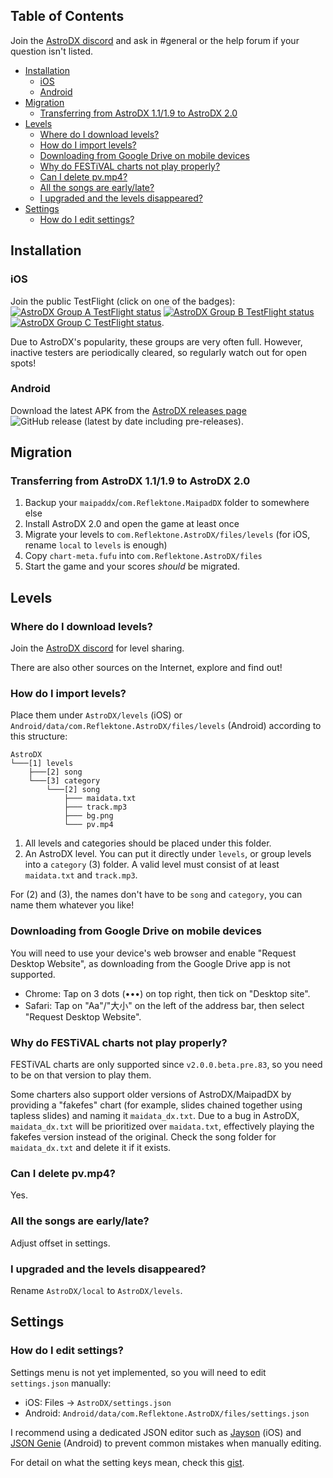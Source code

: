 ## Table of Contents

Join the [AstroDX discord](https://discord.gg/6fpETgpvjZ) and ask in #general or the help forum
if your question isn't listed.

- [Installation](#installation)
  - [iOS](#ios)
  - [Android](#android)
- [Migration](#migration)
  - [Transferring from AstroDX 1.1/1.9 to AstroDX 2.0](#transferring-from-astrodx-1119-to-astrodx-20)
- [Levels](#levels)
  - [Where do I download levels?](#where-do-i-download-levels)
  - [How do I import levels?](#how-do-i-import-levels)
  - [Downloading from Google Drive on mobile devices](#downloading-from-google-drive)
  - [Why do FESTiVAL charts not play properly?](#why-do-festival-charts-not-play-properly)
  - [Can I delete pv.mp4?](#can-i-delete-pvmp4)
  - [All the songs are early/late?](#all-the-songs-are-earlylate)
  - [I upgraded and the levels disappeared?](#i-upgraded-and-the-levels-disappeared)
- [Settings](#settings)
  - [How do I edit settings?](#how-do-i-edit-settings)

## Installation
### iOS
<!--
full = "https://img.shields.io/badge/${group_name}-full-red"
closed = "https://img.shields.io/badge/${group_name}-closed-yellow"
open = "https://img.shields.io/badge/${group_name}-open-green"
 -->
Join the public TestFlight (click on one of the badges): [![AstroDX Group A TestFlight status](https://img.shields.io/badge/Group%20A-open-green)](https://testflight.apple.com/join/rACTLjPL) [![AstroDX Group B TestFlight status](https://img.shields.io/badge/Group%20B-open-green)](https://testflight.apple.com/join/ocj3yptn) [![AstroDX Group C TestFlight status](https://img.shields.io/badge/Group%20C-open-green)](https://testflight.apple.com/join/CuMxZE2M).

Due to AstroDX's popularity, these groups are very often full. However, inactive testers
are periodically cleared, so regularly watch out for open spots!

### Android
Download the latest APK from the [AstroDX releases page](https://github.com/2394425147/maipaddx/releases) ![GitHub release (latest by date including pre-releases)](https://img.shields.io/github/v/release/2394425147/maipaddx?include_prereleases).

## Migration
### Transferring from AstroDX 1.1/1.9 to AstroDX 2.0
1. Backup your `maipaddx`/`com.Reflektone.MaipadDX` folder to somewhere else
2. Install AstroDX 2.0 and open the game at least once
3. Migrate your levels to `com.Reflektone.AstroDX/files/levels` (for iOS, rename `local` to `levels` is enough)
4. Copy `chart-meta.fufu` into `com.Reflektone.AstroDX/files`
5. Start the game and your scores *should* be migrated.

## Levels
### Where do I download levels?
Join the [AstroDX discord](https://discord.gg/6fpETgpvjZ) for level sharing.

There are also other sources on the Internet, explore and find out!

### How do I import levels?
Place them under `AstroDX/levels` (iOS) or `Android/data/com.Reflektone.AstroDX/files/levels` (Android)
according to this structure:

```
AstroDX
└───[1] levels
    ├───[2] song
    └───[3] category
        └───[2] song
            ├─── maidata.txt
            ├─── track.mp3
            ├─── bg.png
            └─── pv.mp4

```
1. All levels and categories should be placed under this folder.
2. An AstroDX level. You can put it directly under `levels`, or group levels into a `category` (3) folder.
A valid level must consist of at least `maidata.txt` and `track.mp3`.

For (2) and (3), the names don't have to be `song` and `category`, you can name them whatever you like!

### Downloading from Google Drive on mobile devices
You will need to use your device's web browser and enable "Request Desktop Website", as downloading from the Google
Drive app is not supported.
  - Chrome: Tap on 3 dots (•••) on top right, then tick on "Desktop site".
  - Safari: Tap on "Aa"/"大小" on the left of the address bar, then select "Request Desktop Website".

### Why do FESTiVAL charts not play properly?
FESTiVAL charts are only supported since `v2.0.0.beta.pre.83`, so you need to be on that version to play them.

Some charters also support older versions of AstroDX/MaipadDX by providing a "fakefes" chart (for example, slides
chained together using tapless slides) and naming it `maidata_dx.txt`. Due to a bug in AstroDX, `maidata_dx.txt`
will be prioritized over `maidata.txt`, effectively playing the fakefes version instead of the original. Check the
song folder for `maidata_dx.txt` and delete it if it exists.

### Can I delete pv.mp4?
Yes.

### All the songs are early/late?
Adjust offset in settings.

### I upgraded and the levels disappeared?
Rename `AstroDX/local` to `AstroDX/levels`.

## Settings
### How do I edit settings?
Settings menu is not yet implemented, so you will need to edit `settings.json` manually:
- iOS: Files -> `AstroDX/settings.json`
- Android: `Android/data/com.Reflektone.AstroDX/files/settings.json`

I recommend using a dedicated JSON editor such as [Jayson](https://apps.apple.com/us/app/jayson/id1447750768) (iOS)
and [JSON Genie](https://play.google.com/store/apps/details?id=com.tuyware.jsongenie&hl=en&gl=US) (Android) to
prevent common mistakes when manually editing.

For detail on what the setting keys mean, check this [gist](https://gist.github.com/beerpiss/653d5a64f4b75c6910f5ddf222daf8b4).


